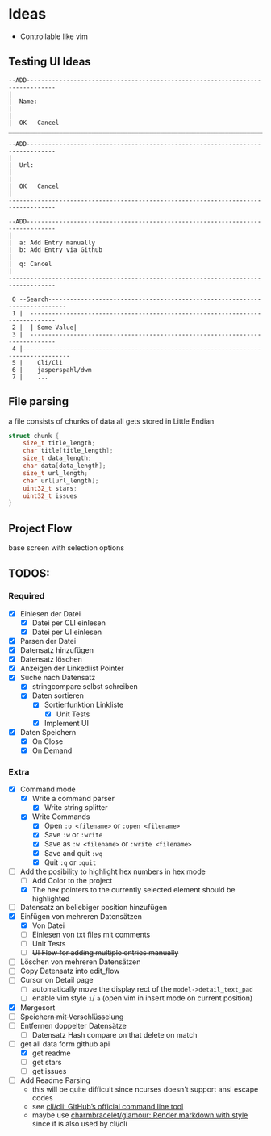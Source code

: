 # Ideas

- Controllable like vim

## Testing UI Ideas

```
--ADD------------------------------------------------------------------------------
|  
|  Name: 
|
|
|  OK   Cancel
___________________________________________________________________________________

--ADD------------------------------------------------------------------------------
|  
|  Url: 
|
|
|  OK   Cancel
|
-----------------------------------------------------------------------------------

--ADD------------------------------------------------------------------------------
|  
|  a: Add Entry manually
|  b: Add Entry via Github
|
|  q: Cancel
| 
-----------------------------------------------------------------------------------

 0 --Search---------------------------------------------------------------------------
 1 |  -----------------------------------------------------------------------------
 2 |  | Some Value|
 3 |  -----------------------------------------------------------------------------
 4 |-----------------------------------------------------------------------------------
 5 |    Cli/Cli
 6 |    jasperspahl/dwm
 7 |    ...
```

## File parsing

a file consists of chunks of data all gets stored in Little Endian

```c
struct chunk {
    size_t title_length;
    char title[title_length];
    size_t data_length;
    char data[data_length];
    size_t url_length;
    char url[url_length];
    uint32_t stars;
    uint32_t issues
}
```

## Project Flow

base screen with selection options

## TODOS:

### Required

- [x] Einlesen der Datei
    - [x] Datei per CLI einlesen
    - [x] Datei per UI einlesen
- [x] Parsen der Datei
- [x] Datensatz hinzufügen
- [x] Datensatz löschen
- [x] Anzeigen der Linkedlist Pointer
- [x] Suche nach Datensatz
    - [x] stringcompare selbst schreiben
    - [x] Daten sortieren
        - [x] Sortierfunktion Linkliste
            - [x] Unit Tests
        - [x] Implement UI
- [x] Daten Speichern
    - [x] On Close
    - [x] On Demand

### Extra

- [x] Command mode
    - [x] Write a command parser
        - [x] Write string splitter
    - [x] Write Commands
        - [x] Open `:o <filename>` or `:open <filename>`
        - [x] Save `:w` or `:write`
        - [x] Save as `:w <filename>` or `:write <filename>`
        - [x] Save and quit `:wq`
        - [x] Quit `:q` or `:quit`
- [ ] Add the posibility to highlight hex numbers in hex mode
    - [ ] Add Color to the project
    - [x] The hex pointers to the currently selected element should be highlighted
- [ ] Datensatz an beliebiger position hinzufügen
- [x] Einfügen von mehreren Datensätzen
    - [x] Von Datei
    - [ ] Einlesen von txt files mit comments
    - [ ] Unit Tests
    - [ ] ~~UI Flow for adding multiple entries manually~~
- [ ] Löschen von mehreren Datensätzen
- [ ] Copy Datensatz into edit_flow
- [ ] Cursor on Detail page
    - [ ] automatically move the display rect of the `model->detail_text_pad`
    - [ ] enable vim style `i`/ `a` (open vim in insert mode on current position)
- [x] Mergesort
- [ ] ~~Speichern mit Verschlüsselung~~
- [ ] Entfernen doppelter Datensätze
    - [ ] Datensatz Hash compare on that delete on match
- [ ] get all data form github api
    - [x] get readme
    - [ ] get stars
    - [ ] get issues
- [ ] Add Readme Parsing
    - this will be quite difficult since ncurses doesn't support ansi escape codes
    - see [cli/cli: GitHub’s official command line tool](https://github.com/cli/cli)
    - maybe use [charmbracelet/glamour: Render markdown with style](https://github.com/charmbracelet/glamour) since it
      is also used by cli/cli
